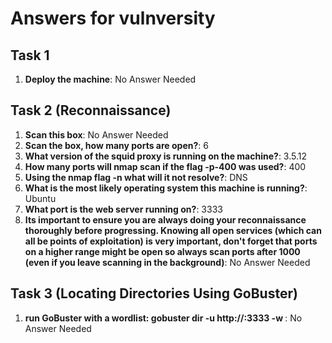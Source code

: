 # Answers for vulnversity

## Task 1

1. **Deploy the machine**: No Answer Needed

## Task 2 (Reconnaissance)

1. **Scan this box**: No Answer Needed
2. **Scan the box, how many ports are open?**: 6
3. **What version of the squid proxy is running on the machine?**: 3.5.12
4. **How many ports will nmap scan if the flag -p-400 was used?**: 400
5. **Using the nmap flag -n what will it not resolve?**: DNS
6. **What is the most likely operating system this machine is running?**: Ubuntu
7. **What port is the web server running on?**: 3333
8. **Its important to ensure you are always doing your reconnaissance thoroughly before progressing. Knowing all open services (which can all be points of exploitation) is very important, don't forget that ports on a higher range might be open so always scan ports after 1000 (even if you leave scanning in the background)**: No Answer Needed

## Task 3 (Locating Directories Using GoBuster)

1. **run GoBuster with a wordlist: gobuster dir -u http://<ip>:3333 -w <word list location>**: No Answer Needed



